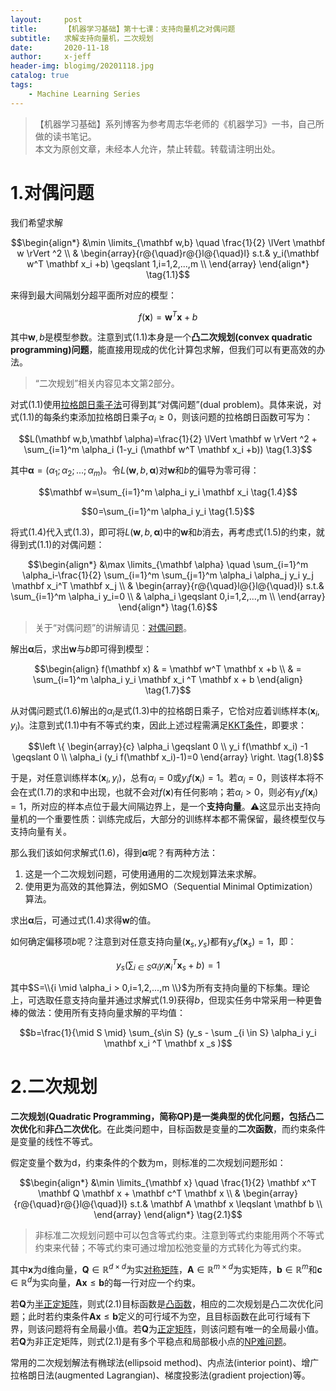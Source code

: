 ```yaml
---
layout:     post
title:      【机器学习基础】第十七课：支持向量机之对偶问题
subtitle:   求解支持向量机，二次规划
date:       2020-11-18
author:     x-jeff
header-img: blogimg/20201118.jpg
catalog: true
tags:
    - Machine Learning Series
---
```

>【机器学习基础】系列博客为参考周志华老师的《机器学习》一书，自己所做的读书笔记。  
>本文为原创文章，未经本人允许，禁止转载。转载请注明出处。

# 1.对偶问题

我们希望求解

$$\begin{align*}
&\min \limits_{\mathbf w,b} \quad \frac{1}{2} \lVert \mathbf w \rVert ^2 \\ & \begin{array}{r@{\quad}r@{}l@{\quad}l} s.t.& y_i(\mathbf w^T \mathbf x_i +b) \geqslant 1,i=1,2,...,m \\ \end{array} \end{align*}  \tag{1.1}$$

来得到最大间隔划分超平面所对应的模型：

$$f(\mathbf x)=\mathbf w^T \mathbf x +b \tag{1.2}$$

其中$\mathbf w,b$是模型参数。注意到式(1.1)本身是一个**凸二次规划(convex quadratic programming)问题**，能直接用现成的优化计算包求解，但我们可以有更高效的办法。

>“二次规划”相关内容见本文第2部分。

对式(1.1)使用[拉格朗日乘子法](http://shichaoxin.com/2019/10/17/机器学习基础-第八课-线性判别分析/#21拉格朗日乘子法)可得到其“对偶问题”(dual problem)。具体来说，对式(1.1)的每条约束添加拉格朗日乘子$\alpha _i \geqslant 0$，则该问题的拉格朗日函数可写为：

$$L(\mathbf w,b,\mathbf \alpha)=\frac{1}{2} \lVert \mathbf w \rVert ^2 + \sum_{i=1}^m \alpha_i (1-y_i (\mathbf w^T \mathbf x_i +b)) \tag{1.3}$$

其中$\mathbf \alpha=(\alpha_1;\alpha_2;...;\alpha _m)$。令$L(\mathbf w,b,\mathbf \alpha)$对$\mathbf w$和$b$的偏导为零可得：

$$\mathbf w=\sum_{i=1}^m \alpha_i y_i \mathbf x_i \tag{1.4}$$

$$0=\sum_{i=1}^m \alpha_i y_i \tag{1.5}$$

将式(1.4)代入式(1.3)，即可将$L(\mathbf w,b,\mathbf \alpha)$中的$\mathbf w$和$b$消去，再考虑式(1.5)的约束，就得到式(1.1)的对偶问题：

$$\begin{align*}
&\max \limits_{\mathbf \alpha} \quad \sum_{i=1}^m \alpha_i-\frac{1}{2} \sum_{i=1}^m \sum_{j=1}^m \alpha_i \alpha_j y_i y_j \mathbf x_i^T \mathbf x_j \\ & \begin{array}{r@{\quad}l@{}l@{\quad}l} s.t.& \sum_{i=1}^m \alpha_i y_i=0 \\ & \alpha_i \geqslant 0,i=1,2,...,m \\ \end{array} \end{align*}  \tag{1.6}$$

>关于“对偶问题”的讲解请见：[对偶问题](http://shichaoxin.com/2019/10/17/机器学习基础-第八课-线性判别分析/#221kkt条件的推广)。

解出$\mathbf \alpha$后，求出$\mathbf w$与$b$即可得到模型：

$$\begin{align} f(\mathbf x) & = \mathbf w^T \mathbf x +b \\ & = \sum_{i=1}^m \alpha_i y_i \mathbf x_i ^T \mathbf x + b \end{align} \tag{1.7}$$

从对偶问题式(1.6)解出的$\alpha_i$是式(1.3)中的拉格朗日乘子，它恰对应着训练样本$(\mathbf x_i,y_i)$。注意到式(1.1)中有不等式约束，因此上述过程需满足[KKT条件](http://shichaoxin.com/2019/10/17/机器学习基础-第八课-线性判别分析/#22kkt条件)，即要求：

$$\left \{ \begin{array}{c} \alpha_i \geqslant 0 \\ y_i f(\mathbf x_i) -1 \geqslant
0 \\ \alpha_i (y_i f(\mathbf x_i)-1)=0 \end{array} \right. \tag{1.8}$$

于是，对任意训练样本$(\mathbf x_i,y_i)$，总有$\alpha_i=0$或$y_i f(\mathbf x_i)=1$。若$\alpha _i=0$，则该样本将不会在式(1.7)的求和中出现，也就不会对$f(\mathbf x)$有任何影响；若$\alpha _i >0$，则必有$y_i f(\mathbf x_i)=1$，所对应的样本点位于最大间隔边界上，是一个**支持向量**。⚠️这显示出支持向量机的一个重要性质：训练完成后，大部分的训练样本都不需保留，最终模型仅与支持向量有关。

那么我们该如何求解式(1.6)，得到$\mathbf \alpha$呢？有两种方法：

1. 这是一个二次规划问题，可使用通用的二次规划算法来求解。
2. 使用更为高效的其他算法，例如SMO（Sequential Minimal Optimization）算法。

求出$\mathbf \alpha$后，可通过式(1.4)求得$\mathbf w$的值。

如何确定偏移项$b$呢？注意到对任意支持向量$(\mathbf x_s,y_s)$都有$y_s f(\mathbf x_s)=1$，即：

$$y_s(\sum _{i\in S} \alpha_i y_i \mathbf x_i^T \mathbf x_s +b)=1 \tag{1.9}$$

其中$S=\\{i \mid \alpha_i > 0,i=1,2,...,m \\}$为所有支持向量的下标集。理论上，可选取任意支持向量并通过求解式(1.9)获得$b$，但现实任务中常采用一种更鲁棒的做法：使用所有支持向量求解的平均值：

$$b=\frac{1}{\mid S \mid} \sum_{s\in S} (y_s - \sum _{i \in S} \alpha_i y_i \mathbf x_i ^T \mathbf x _s )$$

# 2.二次规划

**二次规划(Quadratic Programming，简称QP)**是一类典型的优化问题，包括**凸二次优化**和**非凸二次优化**。在此类问题中，目标函数是变量的**二次函数**，而约束条件是变量的线性不等式。

假定变量个数为d，约束条件的个数为m，则标准的二次规划问题形如：

$$\begin{align*}
&\min \limits_{\mathbf x} \quad \frac{1}{2} \mathbf x^T \mathbf Q \mathbf x + \mathbf c^T \mathbf x \\ & \begin{array}{r@{\quad}r@{}l@{\quad}l} s.t.& \mathbf A \mathbf x \leqslant \mathbf b \\ \end{array} \end{align*} \tag{2.1}$$

>非标准二次规划问题中可以包含等式约束。注意到等式约束能用两个不等式约束来代替；不等式约束可通过增加松弛变量的方式转化为等式约束。

其中$\mathbf x$为d维向量，$\mathbf Q \in \mathbb R^{d \times d}$为实[对称矩阵](http://shichaoxin.com/2019/08/27/数学基础-第七课-矩阵与向量/#25对称矩阵和反对称矩阵)，$\mathbf A \in \mathbb R^{m\times d}$为实矩阵，$\mathbf b \in \mathbb R^m$和$\mathbf c \in \mathbb R^d$为实向量，$\mathbf A \mathbf x \leqslant \mathbf b$的每一行对应一个约束。

若$\mathbf Q$为[半正定矩阵](http://shichaoxin.com/2019/08/27/数学基础-第七课-矩阵与向量/#29正定矩阵半正定矩阵负定矩阵半负定矩阵)，则式(2.1)目标函数是[凸函数](http://shichaoxin.com/2019/02/25/数学基础-第四课-导数/#12高阶导数)，相应的二次规划是凸二次优化问题；此时若约束条件$\mathbf A \mathbf x \leqslant \mathbf b$定义的可行域不为空，且目标函数在此可行域有下界，则该问题将有全局最小值。若$\mathbf Q$为[正定矩阵](http://shichaoxin.com/2019/08/27/数学基础-第七课-矩阵与向量/#29正定矩阵半正定矩阵负定矩阵半负定矩阵)，则该问题有唯一的全局最小值。若$\mathbf Q$为非正定矩阵，则式(2.1)是有多个平稳点和局部极小点的[NP难问题](https://zh.wikipedia.org/wiki/NP困难)。

常用的二次规划解法有椭球法(ellipsoid method)、内点法(interior point)、增广拉格朗日法(augmented Lagrangian)、梯度投影法(gradient projection)等。